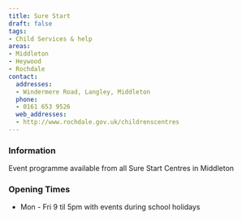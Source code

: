 ```yaml
---
title: Sure Start
draft: false
tags:
- Child Services & help
areas:
- Middleton
- Heywood
- Rochdale
contact:
  addresses:
  - Windermere Road, Langley, Middleton
  phone:
  - 0161 653 9526
  web_addresses:
  - http://www.rochdale.gov.uk/childrenscentres
---
```


### Information
Event programme available from all Sure Start Centres in Middleton

### Opening Times
* Mon - Fri 9 til 5pm with events during school holidays

